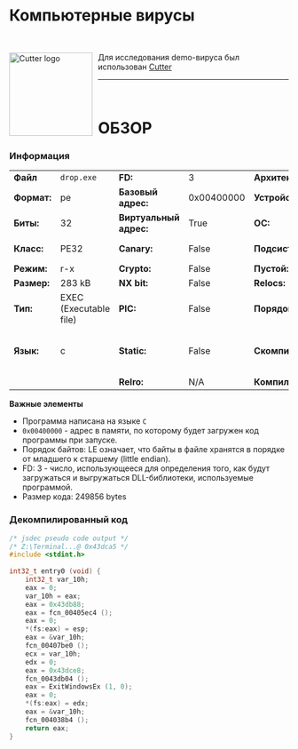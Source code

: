 # Компьютерные вирусы

<br>

<img width="150" height="150" align="right" style="float: left; margin: 0 10px 0 0;" alt="Cutter logo" src="https://raw.githubusercontent.com/rizinorg/cutter/dev/src/img/cutter.svg?sanitize=true"> Для исследования demo-вируса был использован [Cutter](https://cutter.re/)

---

<br>

# ОБЗОР
### Информация

| | | | | | |
---|---|---|---|---|---
|**Файл** | `drop.exe` | **FD:** | 3 | **Архитектура:** | x86 |
|**Формат:**|pe|**Базовый адрес:**|0x00400000|**Устройство:**|i386|
|**Биты:**|32|**Виртуальный адрес:**|True|**ОС:**|windows|
|**Класс:**|PE32|**Canary:**|False|**Подсистема:**|Windows GUI|
|**Режим:**|r-x|**Crypto:**|False|**Пустой:**|False|
|**Размер:**|283 kB|**NX bit:**|False|**Relocs:**|False|
|**Тип:**|EXEC (Executable file)|**PIC:**|False|**Порядок байтов:**|LE|
|**Язык:**|c|**Static:**|False|**Скомпилирован:**|Jun 20 06:22:17 1992 UTC+8|
|| |**Relro:**|N/A|**Компилятор:**|Н/Д|

**Важные элементы** 

+ Программа написана на языке `C`
+ `0x00400000` - адрес в памяти, по которому будет загружен код программы при запуске.
+ Порядок байтов: LE означает, что байты в файле хранятся в порядке от младшего к старшему (little endian).
+ FD: 3 - число, использующееся для определения того, как будут загружаться и выгружаться DLL-библиотеки, используемые программой.
+ Размер кода: 249856 bytes

### Декомпилированный код
```c
/* jsdec pseudo code output */
/* Z:\Terminal...@ 0x43dca5 */
#include <stdint.h>
 
int32_t entry0 (void) {
    int32_t var_10h;
    eax = 0;
    var_10h = eax;
    eax = 0x43db88;
    eax = fcn_00405ec4 ();
    eax = 0;
    *(fs:eax) = esp;
    eax = &var_10h;
    fcn_00407be0 ();
    ecx = var_10h;
    edx = 0;
    eax = 0x43dce8;
    fcn_0043db04 ();
    eax = ExitWindowsEx (1, 0);
    eax = 0;
    *(fs:eax) = edx;
    eax = &var_10h;
    fcn_004038b4 ();
    return eax;
}
```
